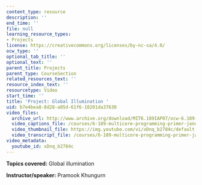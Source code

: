 ```yaml
---
content_type: resource
description: ''
end_time: ''
file: null
learning_resource_types:
- Projects
license: https://creativecommons.org/licenses/by-nc-sa/4.0/
ocw_type: ''
optional_tab_title: ''
optional_text: ''
parent_title: Projects
parent_type: CourseSection
related_resources_text: ''
resource_index_text: ''
resourcetype: Video
start_time: ''
title: 'Project: Global Illumination '
uid: b7e4bea8-8d28-a05d-61f6-18201da37630
video_files:
  archive_url: http://www.archive.org/download/MIT6.189IAP07/ocw-6.189-iap07-pro01_300k.mp4
  video_captions_file: /courses/6-189-multicore-programming-primer-january-iap-2007/a397b9b66b3d5a05a9f6d9016dfa00d4_xDnq_b2784c.vtt
  video_thumbnail_file: https://img.youtube.com/vi/xDnq_b2784c/default.jpg
  video_transcript_file: /courses/6-189-multicore-programming-primer-january-iap-2007/dfda9dc637e2ec139f5f4a8f4e2f8eb3_xDnq_b2784c.pdf
video_metadata:
  youtube_id: xDnq_b2784c
---
```


**Topics covered:** Global illumination

**Instructor/speaker:** Pramook Khungurn

